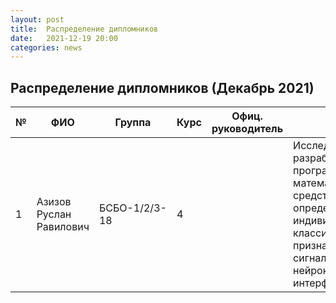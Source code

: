 ```yaml
---
layout: post
title:  Распределение дипломников
date:   2021-12-19 20:00
categories: news
---
```

## Распределение дипломников (Декабрь 2021)

| №    | ФИО                       | Группа        | Курс | Офиц. руководитель  | Тема                                                                                                                                                                  |
| -----| ------------------------- | ------------- | ---- | ------------------- | --------------------------------------------------------------------------------------------------------------------------------------------------------------------- |
| 1    |Азизов Руслан Равилович    |БСБО-1/2/3-18  |4     |                     | Исследование и разработка программно-математических средств для определения индивидуальных классификационных признаков в сигналах нейрокомпьютерных интерфейсов       |
